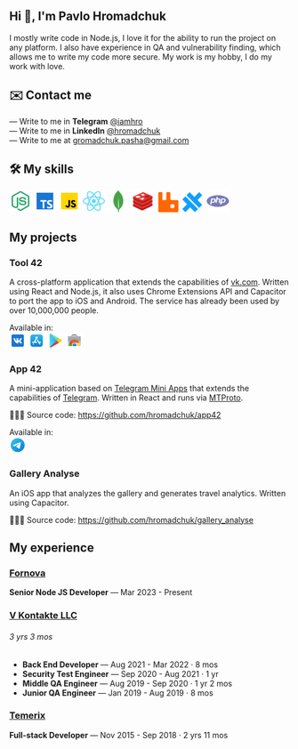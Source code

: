 ## Hi 👋, I'm Pavlo Hromadchuk

I mostly write code in Node.js, I love it for the ability to run the project on any platform. I also have experience in QA and vulnerability finding, which allows me to write my code more secure. My work is my hobby, I do my work with love.

## ✉️ Contact me
— Write to me in **Telegram** [@iamhro](https://t.me/iamhro)<br>
— Write to me in **LinkedIn** [@hromadchuk](https://www.linkedin.com/in/hromadchuk)<br>
— Write to me at [gromadchuk.pasha@gmail.com](mailto:gromadchuk.pasha@gmail.com)

## 🛠️ My skills
<a href="https://nodejs.org/en/" target="_blank"><img src="./icons/nodejs.svg" width="40" /></a>
<a href="https://typescriptlang.org/" target="_blank"><img src="./icons/typescript.svg" width="40" /></a>
<a href="https://javascript.com/" target="_blank"><img src="./icons/javascript.svg" width="40" /></a>
<a href="https://reactjs.org/" target="_blank"><img src="./icons/react.svg" width="40" /></a>
<a href="https://mongodb.com/" target="_blank"><img src="./icons/mongodb.svg" width="40" /></a>
<a href="https://redis.io/" target="_blank"><img src="./icons/redis.svg" width="40" /></a>&nbsp;
<a href="https://rabbitmq.com/" target="_blank"><img src="./icons/rabbitmq.svg" width="36" /></a>&nbsp;
<a href="https://capacitorjs.com/" target="_blank"><img src="./icons/capacitor.svg" width="36" /></a>&nbsp;
<a href="https://php.net/" target="_blank"><img src="./icons/php.svg" width="40" /></a>

## My projects 
### Tool 42 
A cross-platform application that extends the capabilities of <a href="https://vk.com" target="_blank">vk.com</a>. Written using React and Node.js, it also uses Chrome Extensions API and Capacitor to port the app to iOS and Android. The service has already been used by over 10,000,000 people.

Available in:<br>
<a href="https://vk.com/tool42" target="_blank"><img src="./icons/vk.svg" width="30" /></a>
<a href="https://apps.apple.com/en/app/tool-42/id1638200355" target="_blank"><img src="./icons/appstore.svg" width="30" /></a>
<a href="https://play.google.com/store/apps/details?id=com.gromadchuk.tool42&hl=en" target="_blank"><img src="./icons/googleplay.svg" width="30" /></a>
<a href="hhttps://chromewebstore.google.com/detail/tool-42/nncphlpcbkdenjngapbabbcommdljkmo?hl=en" target="_blank"><img src="./icons/chromewebstore.svg" width="30" /></a>


### App 42
A mini-application based on <a href="https://core.telegram.org/bots/webapps" target="_blank">Telegram Mini Apps</a> that extends the capabilities of <a href="https://telegram.org/" target="_blank">Telegram</a>. Written in React and runs via <a href="https://core.telegram.org/mtproto" target="_blank">MTProto</a>.

👨🏻‍💻 Source code: https://github.com/hromadchuk/app42

Available in:<br>
<a href="https://t.me/app42" target="_blank"><img src="./icons/telegram.svg" width="30" /></a>

### Gallery Analyse
An iOS app that analyzes the gallery and generates travel analytics. Written using Capacitor.

👨🏻‍💻 Source code: https://github.com/hromadchuk/gallery_analyse

## My experience

### [Fornova](https://www.linkedin.com/company/603615/)
**Senior Node JS Developer** — Mar 2023 - Present

### [V Kontakte LLC](https://www.linkedin.com/company/3275554/) 
<h6>3 yrs 3 mos</h6>

* **Back End Developer** — Aug 2021 - Mar 2022 · 8 mos
* **Security Test Engineer** — Sep 2020 - Aug 2021 · 1 yr
* **Middle QA Engineer** — Aug 2019 - Sep 2020 · 1 yr 2 mos
* **Junior QA Engineer** — Jan 2019 - Aug 2019 · 8 mos 


### [Temerix](https://www.linkedin.com/company/11873791/)
**Full-stack Developer** — Nov 2015 - Sep 2018 · 2 yrs 11 mos


